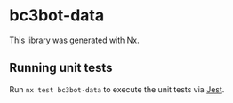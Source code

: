 # bc3bot-data

This library was generated with [Nx](https://nx.dev).

## Running unit tests

Run `nx test bc3bot-data` to execute the unit tests via [Jest](https://jestjs.io).
